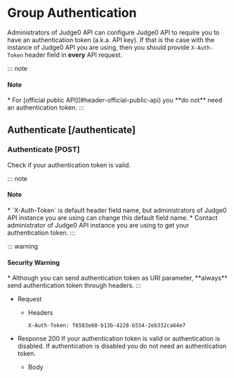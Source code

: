 # Group Authentication
Administrators of Judge0 API can configure Judge0 API to require you to have an authentication token (a.k.a. API key).
If that is the case with the instance of Judge0 API you are using, then you
should provide `X-Auth-Token` header field in **every** API request.

::: note
<h4>Note</h4>
* For [official public API](#header-official-public-api) you **do not** need an authentication token.
:::

## Authenticate [/authenticate]
### Authenticate [POST]
Check if your authentication token is valid.

::: note
<h4>Note</h4>
* `X-Auth-Token` is default header field name, but administrators of Judge0 API instance you are using
   can change this default field name.
* Contact administrator of Judge0 API instance you are using to get your authentication token.
:::

::: warning
<h4>Security Warning</h4>
* Although you can send authentication token as URI parameter, **always** send authentication token through headers.
:::

+ Request
    + Headers
        ```
        X-Auth-Token: f6583e60-b13b-4228-b554-2eb332ca64e7
        ```

+ Response 200
If your authentication token is valid or authentication is disabled.
If authentication is disabled you do not need an authentication token.
    + Body

<!-- include(../_unauthenticated.md) -->